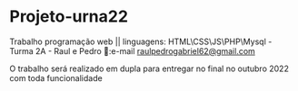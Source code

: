 # Projeto-urna22
Trabalho programação web || linguagens: HTML\CSS\JS\PHP\Mysql - Turma 2A - Raul e Pedro
📧:e-mail raulpedrogabriel62@gmail.com

O trabalho será realizado em dupla para entregar no final no outubro 2022  com toda funcionalidade
###
